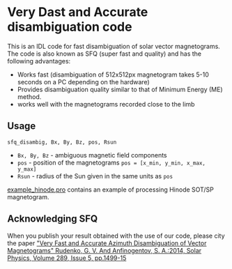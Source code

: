 #  Very Dast and Accurate disambiguation code 
This is an IDL code for fast disambiguation of solar vector magnetograms.
The code is also known as SFQ (super fast and quality) and has the following advantages:

 * Works fast (disambiguation of 512x512px magnetogram takes 5-10 seconds on a PC depending on the hardware)
 * Provides disambiguation quality similar to that of Minimum Energy (ME) method.
 * works well with the magnetograms recorded close to the limb
 
## Usage

```sfq_disambig, Bx, By, Bz, pos, Rsun```

 * ```Bx, By, Bz``` - ambiguous magnetic field components
 * ```pos``` - position of the magnetograms ```pos = [x_min, y_min, x_max, y_max]```
 * ```Rsun``` - radius of the Sun given in the same units as ```pos```
 
 [example_hinode.pro](example_hinode.pro) contains an example of processing Hinode SOT/SP magnetogram.

## Acknowledging SFQ
When you publish your result obtained with the use of our code, please city the paper ["Very Fast and Accurate Azimuth Disambiguation of Vector Magnetograms" Rudenko, G. V. And Anfinogentov, S. A.:2014, Solar Physics, Volume 289, Issue 5, pp.1499-15](http://adsabs.harvard.edu/abs/2014SoPh..289.1499R)
